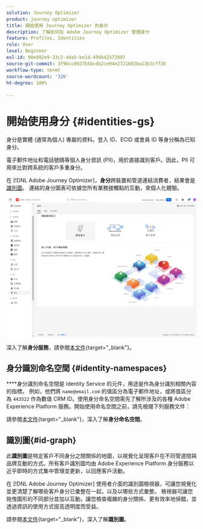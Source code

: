 ```yaml
---
solution: Journey Optimizer
product: journey optimizer
title: 開始使用 Journey Optimizer 的身分
description: 了解如何在 Adobe Journey Optimizer 管理身分
feature: Profiles, Identities
role: User
level: Beginner
exl-id: 90e892e9-33c2-4da5-be1d-496b42572897
source-git-commit: 3f96cc0037b5bcdb2ce94e2721b02ba13b3cff36
workflow-type: tm+mt
source-wordcount: '326'
ht-degree: 100%

---
```


# 開始使用身分 {#identities-gs}

身分是實體 (通常為個人) 專屬的資料。登入 ID、ECID 或會員 ID 等身分稱為已知身分。

電子郵件地址和電話號碼等個人身分資訊 (PII)，用於直接識別客戶。因此，PII 可用來比對跨系統的客戶多重身分。

在 [!DNL Adobe Journey Optimizer]，**身分**&#x200B;跨裝置和管道連結消費者，結果會是[識別圖](#id-graph)。 連結的身分圖表可依據您所有業務接觸點的互動，來個人化體驗。

![](assets/identities-home.png)

深入了解&#x200B;**身分服務**，請參閱[本文件](https://experienceleague.adobe.com/docs/experience-platform/identity/home.html?lang=zh-Hant){target="_blank"}。

## 身分識別命名空間 {#identity-namespaces}

****&#x200B;身分識別命名空間是 Identity Service 的元件，用途是作為身分識別相關內容的指標。 例如，他們將 `name@email.com` 的值區分為電子郵件地址，或將值區分為 `443522` 作為數值 CRM ID。使用身分命名空間需先了解所涉及的各種 Adobe Experience Platform 服務。開始使用命名空間之前，請先檢閱下列服務文件：

請參閱[本文件](https://experienceleague.adobe.com/docs/experience-platform/identity/namespaces.html?lang=zh-Hant){target="_blank"}，深入了解&#x200B;**身分命名空間**。

## 識別圖{#id-graph}

此&#x200B;**識別圖**&#x200B;是特定客戶不同身分之間關係的地圖，以視覺化呈現客戶在不同管道間與品牌互動的方式。所有客戶識別圖均由 Adobe Experience Platform 身分服務以近乎即時的方式集中管理並更新，以回應客戶活動。

在 [!DNL Adobe Journey Optimizer] 使用者介面的識別圖檢視器，可讓您視覺化並更清楚了解哪些客戶身分已彙整在一起，以及以哪些方式彙整。 檢視器可讓您拖曳圖形的不同部分並加以互動，讓您檢查複雜的身分關係、更有效率地偵錯，並透過資訊的使用方式提高透明度而受益。

請參閱[本文件](https://experienceleague.adobe.com/docs/experience-platform/identity/ui/identity-graph-viewer.html?lang=zh-Hant){target="_blank"}，深入了解&#x200B;**識別圖**。
